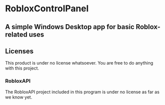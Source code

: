# RobloxControlPanel
A simple Windows Desktop app for basic Roblox-related uses
---
## Licenses
This product is under no license whatsoever. You are free to do anything with this project.
### RobloxAPI
The RobloxAPI project included in this program is under no license as far as we know yet.
